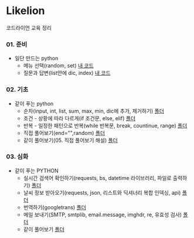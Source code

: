 # Likelion
코드라이언 교육 정리

### 01. 준비
  + 일단 만드는 python
    - 메뉴 선택(random, set) [내 코드](https://github.com/kbjung/Likelion/blob/main/01.%20%EC%9D%BC%EB%8B%A8%20%EB%A7%8C%EB%93%9C%EB%8A%94%20Python/1.%20Python%EC%9C%BC%EB%A1%9C%20%EB%A7%8C%EB%93%9C%EB%8A%94%20%EB%A9%94%EB%89%B4%20%EC%9E%90%ED%8C%90%EA%B8%B0(2021.08.23)/%EB%A9%94%EB%89%B4%20%EC%84%A0%ED%83%9D(%EB%82%B4%20%EC%BD%94%EB%93%9C).py)
    - 질문과 답변(list안에 dic, index) [내 코드](https://github.com/kbjung/Likelion/blob/main/01.%20%EC%9D%BC%EB%8B%A8%20%EB%A7%8C%EB%93%9C%EB%8A%94%20Python/2.%20Python%EC%9C%BC%EB%A1%9C%20%EB%A7%8C%EB%93%9C%EB%8A%94%20%EC%9D%B5%EB%AA%85%20%EC%A7%88%EB%AC%B8%20%EA%B2%8C%EC%8B%9C%ED%8C%90(2021.08.23)/%EC%A7%88%EB%AC%B8%EA%B3%BC%20%EB%8B%B5%EB%B3%80(%EB%A6%AC%EC%8A%A4%ED%8A%B8%EC%95%88%EC%97%90%20%EB%94%95%EC%85%94%EB%84%88%EB%A6%AC)(%EB%82%B4%20%EC%BD%94%EB%93%9C).py)

### 02. 기초
  + 같이 푸는 python
    - 순차(input, int, list, sum, max, min, dic에 추가, 제거하기) [폴더](https://github.com/kbjung/Likelion/tree/main/02.%20%5B%EA%B8%B0%EC%B4%88%5D%20%EA%B0%99%EC%9D%B4%20%ED%91%B8%EB%8A%94%20PYTHON/02.%20%EC%88%9C%EC%B0%A8%20-%20%EC%B0%A8%EB%A1%80%EB%8C%80%EB%A1%9C%20%ED%95%98%EB%82%98%EC%94%A9)
    - 조건 - 상황에 따라 다르게(if 조건문, else, elif) [폴더](https://github.com/kbjung/Likelion/tree/main/02.%20%5B%EA%B8%B0%EC%B4%88%5D%20%EA%B0%99%EC%9D%B4%20%ED%91%B8%EB%8A%94%20PYTHON/03.%20%EC%A1%B0%EA%B1%B4%20-%20%EC%83%81%ED%99%A9%EC%97%90%20%EB%94%B0%EB%9D%BC%20%EB%8B%A4%EB%A5%B4%EA%B2%8C)
    - 반복 - 일정한 패턴으로 반복(while 반복문, break, countinue, range) [폴더](https://github.com/kbjung/Likelion/tree/main/02.%20%5B%EA%B8%B0%EC%B4%88%5D%20%EA%B0%99%EC%9D%B4%20%ED%91%B8%EB%8A%94%20PYTHON/04.%20%EB%B0%98%EB%B3%B5%20-%20%EC%9D%BC%EC%A0%95%ED%95%9C%20%ED%8C%A8%ED%84%B4%EC%9C%BC%EB%A1%9C%20%EB%B0%98%EB%B3%B5)
    - 직접 풀어보기(end="",random) [폴더](https://github.com/kbjung/Likelion/tree/main/02.%20%5B%EA%B8%B0%EC%B4%88%5D%20%EA%B0%99%EC%9D%B4%20%ED%91%B8%EB%8A%94%20PYTHON/05.%20%EC%A7%81%EC%A0%91%20%ED%92%80%EC%96%B4%EB%B3%B4%EA%B8%B0)
    - 같이 풀어보기(05. 직접 풀어보기 해설) [폴더](https://github.com/kbjung/Likelion/tree/main/02.%20%5B%EA%B8%B0%EC%B4%88%5D%20%EA%B0%99%EC%9D%B4%20%ED%91%B8%EB%8A%94%20PYTHON/06.%20%EA%B0%99%EC%9D%B4%20%ED%92%80%EC%96%B4%EB%B3%B4%EA%B8%B0)

### 03. 심화
  + 같이 푸는 PYTHON
    - 실시간 검색어 확인하기(requests, bs, datetime 라이브러리, 파일로 출력하기) [폴더](https://github.com/kbjung/Likelion/tree/main/03.%20%5B%EC%8B%AC%ED%99%94%5D%20%EA%B0%99%EC%9D%B4%20%ED%91%B8%EB%8A%94%20PYTHON/02.%20%EC%8B%A4%EC%8B%9C%EA%B0%84%20%EA%B2%80%EC%83%89%EC%96%B4%20%ED%99%95%EC%9D%B8%ED%95%98%EA%B8%B0)
    - 날씨 정보 받아오기(requests, json, 리스트와 딕셔너리 복합 인덱싱, api) [폴더](https://github.com/kbjung/Likelion/tree/main/03.%20%5B%EC%8B%AC%ED%99%94%5D%20%EA%B0%99%EC%9D%B4%20%ED%91%B8%EB%8A%94%20PYTHON/03.%20%EB%82%A0%EC%94%A8%20%EC%A0%95%EB%B3%B4%20%EB%B0%9B%EC%95%84%EC%98%A4%EA%B8%B0)
    - 번역하기(googletrans) [폴더](https://github.com/kbjung/Likelion/tree/main/03.%20%5B%EC%8B%AC%ED%99%94%5D%20%EA%B0%99%EC%9D%B4%20%ED%91%B8%EB%8A%94%20PYTHON/04.%20%EB%B2%88%EC%97%AD%ED%95%98%EA%B8%B0)
    - 메일 보내기(SMTP, smtplib, email.message, imghdr, re, 유효성 검사) [폴더](https://github.com/kbjung/Likelion/tree/main/03.%20%5B%EC%8B%AC%ED%99%94%5D%20%EA%B0%99%EC%9D%B4%20%ED%91%B8%EB%8A%94%20PYTHON/05.%20%EB%A9%94%EC%9D%BC%20%EB%B3%B4%EB%82%B4%EA%B8%B0)
    - 같이 풀어보기 [폴더](https://github.com/kbjung/Likelion/tree/main/03.%20%5B%EC%8B%AC%ED%99%94%5D%20%EA%B0%99%EC%9D%B4%20%ED%91%B8%EB%8A%94%20PYTHON/06.%20%EA%B0%99%EC%9D%B4%20%ED%92%80%EC%96%B4%EB%B3%B4%EA%B8%B0)
